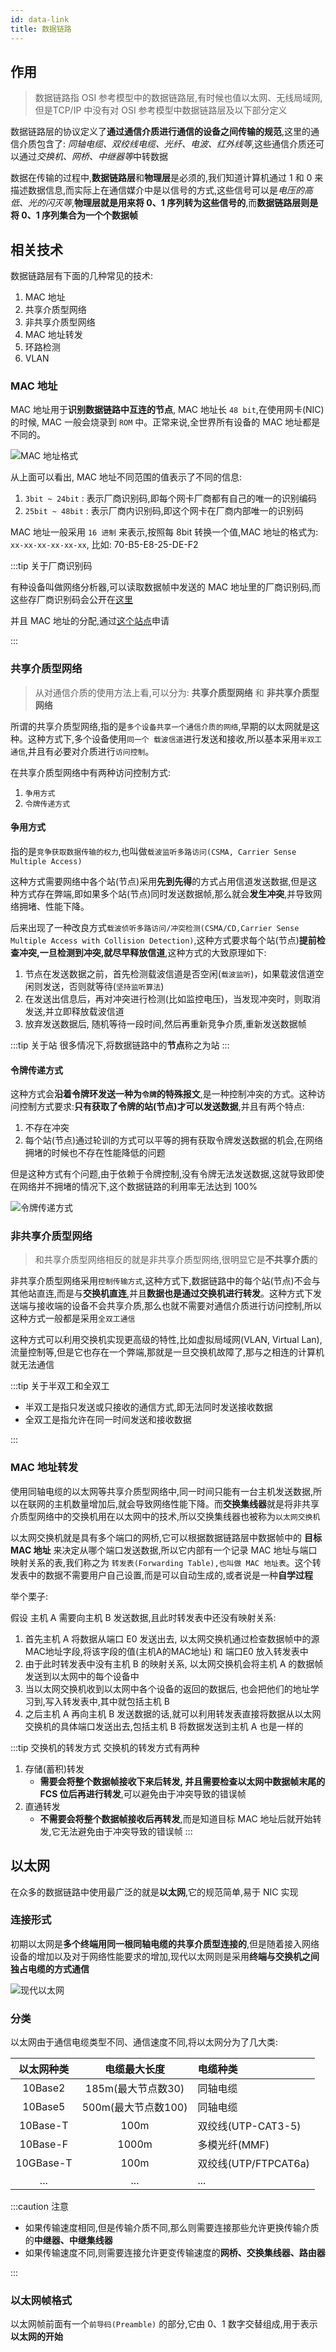 ```yaml
---
id: data-link
title: 数据链路
---
```


## 作用

> 数据链路指 OSI 参考模型中的数据链路层,有时候也值以太网、无线局域网,但是TCP/IP 中没有对 OSI 参考模型中数据链路层及以下部分定义

数据链路层的协议定义了**通过通信介质进行通信的设备之间传输的规范**,这里的通信介质包含了: *同轴电缆、双绞线电缆、光纤、电波、红外线等*,这些通信介质还可以通过*交换机、网桥、中继器等*中转数据

数据在传输的过程中,**数据链路层**和**物理层**是必须的,我们知道计算机通过 1 和 0 来描述数据信息,而实际上在通信媒介中是以信号的方式,这些信号可以是*电压的高低、光的闪灭等*,**物理层就是用来将 0、1 序列转为这些信号的**,而**数据链路层则是将 0、1 序列集合为一个个数据帧**

## 相关技术

数据链路层有下面的几种常见的技术:

1. MAC 地址
2. 共享介质型网络
3. 非共享介质型网络
4. MAC 地址转发
5. 环路检测
6. VLAN

### MAC 地址

MAC 地址用于**识别数据链路中互连的节点**, MAC 地址长 `48 bit`,在使用网卡(NIC) 的时候, MAC 一般会烧录到 `ROM` 中。正常来说,全世界所有设备的 MAC 地址都是不同的。

![MAC 地址格式](./image/数据链路/Mac地址格式.webp)

从上面可以看出, MAC 地址不同范围的值表示了不同的信息:

1. `3bit ~ 24bit` : 表示厂商识别码,即每个网卡厂商都有自己的唯一的识别编码
2. `25bit ~ 48bit` : 表示厂商内识别码,即这个网卡在厂商内部唯一的识别码 

MAC 地址一般采用 `16 进制` 来表示,按照每 8bit 转换一个值,MAC 地址的格式为: `xx-xx-xx-xx-xx-xx`, 比如: 70-B5-E8-25-DE-F2

:::tip 关于厂商识别码

有种设备叫做网络分析器,可以读取数据帧中发送的 MAC 地址里的厂商识别码,而这些存厂商识别码会公开在[这里](http://standards.ieee.org/develop/regauth/oui/public.html)

并且 MAC 地址的分配,通过[这个站点](http://standards.ieee.org/develop/regauth/oui/index.html)申请

:::

### 共享介质型网络

> 从对通信介质的使用方法上看,可以分为: **共享介质型网络** 和 **非共享介质型网络**

所谓的共享介质型网络,指的是`多个设备共享一个通信介质的网络`,早期的以太网就是这种。这种方式下,多个设备使用`同一个 载波信道`进行发送和接收,所以基本采用`半双工通信`,并且有必要对介质进行`访问控制`。

在共享介质型网络中有两种访问控制方式:

1. `争用方式`
2. `令牌传递方式`

#### 争用方式

指的是`竞争获取数据传输的权力`,也叫做`载波监听多路访问(CSMA, Carrier Sense Multiple Access)`

这种方式需要网络中各个站(节点)采用**先到先得**的方式占用信道发送数据,但是这种方式存在弊端,即如果多个站(节点)同时发送数据帧,那么就会**发生冲突**,并导致网络拥堵、性能下降。

后来出现了一种改良方式`载波侦听多路访问/冲突检测(CSMA/CD,Carrier Sense Multiple Access with Collision Detection)`,这种方式要求每个站(节点)**提前检查冲突,一旦检测到冲突,就尽早释放信道**,这种方式的大致原理如下:

1. 节点在发送数据之前，首先检测载波信道是否空闲(`载波监听`)，如果载波信道空闲则发送，否则就等待(`坚持监听算法`)
2. 在发送出信息后，再对冲突进行检测(比如监控电压)，当发现冲突时，则取消发送,并立即释放载波信道
3. 放弃发送数据后, 随机等待一段时间,然后再重新竞争介质,重新发送数据帧

:::tip 关于站
很多情况下,将数据链路中的**节点**称之为站
:::

#### 令牌传递方式

这种方式会**沿着令牌环发送一种为`令牌`的特殊报文**,是一种控制冲突的方式。这种访问控制方式要求:**只有获取了令牌的站(节点)才可以发送数据**,并且有两个特点:

1. 不存在冲突
2. 每个站(节点)通过轮训的方式可以平等的拥有获取令牌发送数据的机会,在网络拥堵的时候也不存在性能降低的问题

但是这种方式有个问题,由于依赖于令牌控制,没有令牌无法发送数据,这就导致即使在网络并不拥堵的情况下,这个数据链路的利用率无法达到 100%

![令牌传递方式](./image/数据链路/令牌传递方式.webp)

### 非共享介质型网络

> 和共享介质型网络相反的就是非共享介质型网络,很明显它是**不共享介质**的

非共享介质型网络采用`控制传输方式`,这种方式下,数据链路中的每个站(节点)不会与其他站直连,而是与**交换机直连**,并且**数据也是通过交换机进行转发**。这种方式下发送端与接收端的设备不会共享介质,那么也就不需要对通信介质进行访问控制,所以这种方式一般都是采用`全双工通信`

这种方式可以利用交换机实现更高级的特性,比如虚拟局域网(VLAN, Virtual Lan),流量控制等,但是它也存在一个弊端,那就是一旦交换机故障了,那与之相连的计算机就无法通信

:::tip 关于半双工和全双工

- 半双工是指只发送或只接收的通信方式,即无法同时发送接收数据
- 全双工是指允许在同一时间发送和接收数据

:::

### MAC 地址转发

使用同轴电缆的以太网等共享介质型网络中,同一时间只能有一台主机发送数据,所以在联网的主机数量增加后,就会导致网络性能下降。而**交换集线器**就是将非共享介质型网络中的交换机用在以太网中的技术,所以交换集线器也被称为`以太网交换机`

以太网交换机就是具有多个端口的网桥,它可以根据数据链路层中数据帧中的 **目标 MAC 地址** 来决定从哪个端口发送数据,所以它内部有一个记录 MAC 地址与端口映射关系的表,我们称之为 `转发表(Forwarding Table),也叫做 MAC 地址表`。这个转发表中的数据不需要用户自己设置,而是可以自动生成的,或者说是一种**自学过程**

举个栗子:

假设 主机 A 需要向主机 B 发送数据,且此时转发表中还没有映射关系:

1. 首先主机 A 将数据从端口 E0 发送出去, 以太网交换机通过检查数据帧中的源MAC地址字段,将该字段的值(主机A的MAC地址) 和 端口E0 放入转发表中
2. 由于此时转发表中没有主机 B 的映射关系, 以太网交换机会将主机 A 的数据帧发送到以太网中的每个设备中
3. 当以太网交换机收到以太网中各个设备的返回的数据后, 也会把他们的地址学习到,写入转发表中,其中就包括主机 B
4. 之后主机 A 再向主机 B 发送数据的话,就可以利用转发表直接将数据从以太网交换机的具体端口发送出去,包括主机 B 将数据发送到主机 A 也是一样的

:::tip 交换机的转发方式
交换机的转发方式有两种

1. 存储(蓄积)转发
    - **需要会将整个数据帧接收下来后转发, 并且需要检查以太网中数据帧末尾的 FCS 位后再进行转发**,可以避免由于冲突导致的错误帧
2. 直通转发
    - **不需要会将整个数据帧接收后再转发**,而是知道目标 MAC 地址后就开始转发,它无法避免由于冲突导致的错误帧
:::

## 以太网

在众多的数据链路中使用最广泛的就是**以太网**,它的规范简单,易于 NIC 实现

### 连接形式

初期以太网是**多个终端用同一根同轴电缆的共享介质型连接的**,但是随着接入网络设备的增加以及对于网络性能要求的增加,现代以太网则是采用**终端与交换机之间独占电缆的方式通信**

![现代以太网](./image/数据链路/现代以太网.webp)

### 分类

以太网由于通信电缆类型不同、通信速度不同,将以太网分为了几大类:

| 以太网种类 | 电缆最大长度 | 电缆种类 |
|:---------:|:-----------:|:--------|
| 10Base2   | 185m(最大节点数30) | 同轴电缆 |
| 10Base5   | 500m(最大节点数100) | 同轴电缆 |
| 10Base-T   | 100m | 双绞线(UTP-CAT3-5) |
| 10Base-F   | 1000m | 多模光纤(MMF) |
| 10GBase-T   | 100m | 双绞线(UTP/FTPCAT6a) |
| ...   | ... | ... |

:::caution 注意

- 如果传输速度相同,但是传输介质不同,那么则需要连接那些允许更换传输介质的**中继器、中继集线器**
- 如果传输速度不同,则需要连接允许更变传输速度的**网桥、交换集线器、路由器**

:::

### 以太网帧格式

以太网帧前面有一个`前导码(Preamble)` 的部分,它由 0、1 数字交替组成,用于表示**以太网的开始**
